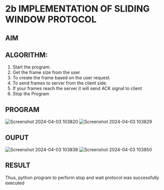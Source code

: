 # 2b IMPLEMENTATION OF SLIDING WINDOW PROTOCOL
## AIM
## ALGORITHM:
1. Start the program.
2. Get the frame size from the user
3. To create the frame based on the user request.
4. To send frames to server from the client side.
5. If your frames reach the server it will send ACK signal to client
6. Stop the Program
## PROGRAM

![Screenshot 2024-04-03 103820](https://github.com/Virumaaharish/2b_SLIDING_WINDOW_PROTOCOL/assets/146074950/b8ccd1e9-ccee-4f12-9bac-8feabc61804d)
![Screenshot 2024-04-03 103829](https://github.com/Virumaaharish/2b_SLIDING_WINDOW_PROTOCOL/assets/146074950/130527c5-66c5-4915-8f62-d3332cad4024)


## OUPUT

![Screenshot 2024-04-03 103838](https://github.com/Virumaaharish/2b_SLIDING_WINDOW_PROTOCOL/assets/146074950/e562d972-e062-4a9f-aba5-4a991920b5e1)
![Screenshot 2024-04-03 103850](https://github.com/Virumaaharish/2b_SLIDING_WINDOW_PROTOCOL/assets/146074950/61f2f929-ad58-4961-a940-3d74f85f831b)

## RESULT
Thus, python program to perform stop and wait protocol was successfully executed

